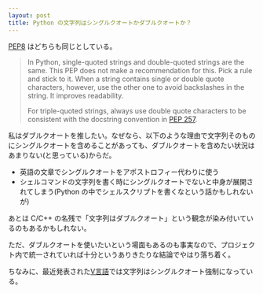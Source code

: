 ```yaml
---
layout: post
title: Python の文字列はシングルクオートかダブルクオートか？
---
```


[PEP8](https://www.python.org/dev/peps/pep-0008/) はどちらも同じとしている。

> In Python, single-quoted strings and double-quoted strings are the same. This PEP does not make a recommendation for this. Pick a rule and stick to it. When a string contains single or double quote characters, however, use the other one to avoid backslashes in the string. It improves readability.
>
> For triple-quoted strings, always use double quote characters to be consistent with the docstring convention in [PEP 257](https://www.python.org/dev/peps/pep-0257).

私はダブルクオートを推したい。なぜなら、以下のような理由で文字列そのものにシングルクオートを含めることがあっても、ダブルクオートを含めたい状況はあまりない(と思っている)からだ。

* 英語の文章でシングルクオートをアポストロフィー代わりに使う
* シェルコマンドの文字列を書く時にシングルクオートでないと中身が展開されてしまう(Python の中でシェルスクリプトを書くなという話かもしれないが)

あとは C/C++ の名残で「文字列はダブルクオート」という観念が染み付いているのもあるかもしれない。



ただ、ダブルクオートを使いたいという場面もあるのも事実なので、プロジェクト内で統一されていれば十分というありきたりな結論でやはり落ち着く。



ちなみに、最近発表された[V言語](https://vlang.io/)では文字列はシングルクオート強制になっている。


